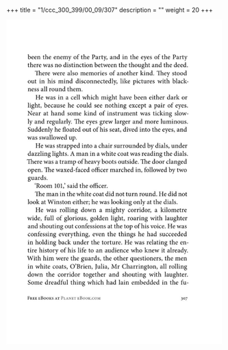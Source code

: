 +++
title = "1/ccc_300_399/00_09/307"
description = ""
weight = 20
+++

<img class="center-fit-jpg" src="/jpg_/out_jpg_1984__307.jpg" ></img>

